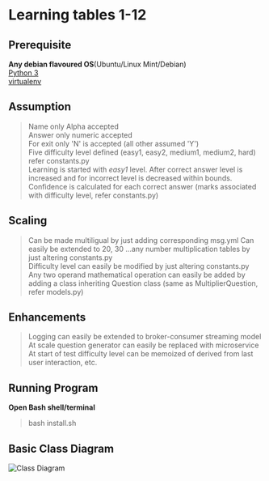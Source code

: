 # Learning tables 1-12

## Prerequisite
**Any debian flavoured OS**(Ubuntu/Linux Mint/Debian)  
[Python 3](https://www.python.org/)  
[virtualenv](https://packaging.python.org/guides/installing-using-pip-and-virtual-environments/#installing-virtualenv)

## Assumption
>Name only Alpha accepted  
>Answer only numeric accepted  
>For exit only 'N' is accepted (all other assumed 'Y')  
>Five difficulty level defined (easy1, easy2, medium1, medium2, hard) refer constants.py  
>Learning is started with *easy1* level. After correct answer level is increased and for incorrect level is decreased within bounds.  
>Confidence is calculated for each correct answer (marks associated with difficulty level, refer constants.py)

## Scaling
>Can be made multiligual by just adding corresponding msg.yml
>Can easily be extended to 20, 30 ...any number multiplication tables by just altering constants.py  
>Difficulty level can easily be modified by just altering constants.py  
>Any two operand mathematical operation can easily be added by adding a class inheriting Question class (same as MultiplierQuestion, refer models.py)

## Enhancements
>Logging can easily be extended to broker-consumer streaming model  
>At scale question generator can easily be replaced with microservice  
>At start of test difficulty level can be memoized of derived from last user interaction, etc.

## Running Program
**Open Bash shell/terminal**
>bash install.sh

## Basic Class Diagram
![Class Diagram](https://lh3.googleusercontent.com/-RJwxLI6QVlg/YFcqnhCPkKI/AAAAAAAABi8/0zhlNVrQ4E0Ptd5H6GwoteivkB0PPY3YgCLcBGAsYHQ/s0/learning_table%2B%25281%2529.png)
